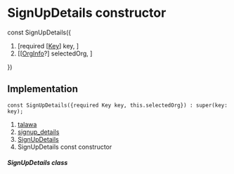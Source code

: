 
<div>

# SignUpDetails constructor

</div>


const SignUpDetails({

1.  [required
    [[Key](https://api.flutter.dev/flutter/foundation/Key-class.html)]
    key, ]
2.  [[[OrgInfo](../../models_organization_org_info/OrgInfo-class.html)?]
    selectedOrg, ]

})



## Implementation

``` language-dart
const SignUpDetails({required Key key, this.selectedOrg}) : super(key: key);
```







1.  [talawa](../../index.html)
2.  [signup_details](../../views_pre_auth_screens_signup_details/)
3.  [SignUpDetails](../../views_pre_auth_screens_signup_details/SignUpDetails-class.html)
4.  SignUpDetails const constructor

##### SignUpDetails class







